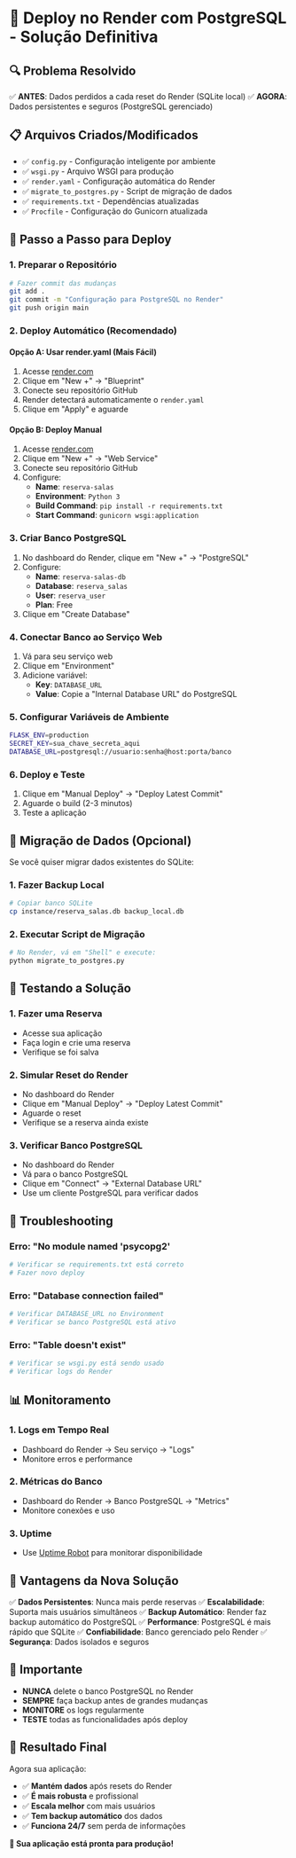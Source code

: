 # 🚀 Deploy no Render com PostgreSQL - Solução Definitiva

## 🔍 **Problema Resolvido**

✅ **ANTES**: Dados perdidos a cada reset do Render (SQLite local)
✅ **AGORA**: Dados persistentes e seguros (PostgreSQL gerenciado)

## 📋 **Arquivos Criados/Modificados**

- ✅ `config.py` - Configuração inteligente por ambiente
- ✅ `wsgi.py` - Arquivo WSGI para produção
- ✅ `render.yaml` - Configuração automática do Render
- ✅ `migrate_to_postgres.py` - Script de migração de dados
- ✅ `requirements.txt` - Dependências atualizadas
- ✅ `Procfile` - Configuração do Gunicorn atualizada

## 🚀 **Passo a Passo para Deploy**

### **1. Preparar o Repositório**
```bash
# Fazer commit das mudanças
git add .
git commit -m "Configuração para PostgreSQL no Render"
git push origin main
```

### **2. Deploy Automático (Recomendado)**

#### **Opção A: Usar render.yaml (Mais Fácil)**
1. Acesse [render.com](https://render.com)
2. Clique em "New +" → "Blueprint"
3. Conecte seu repositório GitHub
4. Render detectará automaticamente o `render.yaml`
5. Clique em "Apply" e aguarde

#### **Opção B: Deploy Manual**
1. Acesse [render.com](https://render.com)
2. Clique em "New +" → "Web Service"
3. Conecte seu repositório GitHub
4. Configure:
   - **Name**: `reserva-salas`
   - **Environment**: `Python 3`
   - **Build Command**: `pip install -r requirements.txt`
   - **Start Command**: `gunicorn wsgi:application`

### **3. Criar Banco PostgreSQL**
1. No dashboard do Render, clique em "New +" → "PostgreSQL"
2. Configure:
   - **Name**: `reserva-salas-db`
   - **Database**: `reserva_salas`
   - **User**: `reserva_user`
   - **Plan**: Free
3. Clique em "Create Database"

### **4. Conectar Banco ao Serviço Web**
1. Vá para seu serviço web
2. Clique em "Environment"
3. Adicione variável:
   - **Key**: `DATABASE_URL`
   - **Value**: Copie a "Internal Database URL" do PostgreSQL

### **5. Configurar Variáveis de Ambiente**
```bash
FLASK_ENV=production
SECRET_KEY=sua_chave_secreta_aqui
DATABASE_URL=postgresql://usuario:senha@host:porta/banco
```

### **6. Deploy e Teste**
1. Clique em "Manual Deploy" → "Deploy Latest Commit"
2. Aguarde o build (2-3 minutos)
3. Teste a aplicação

## 🔄 **Migração de Dados (Opcional)**

Se você quiser migrar dados existentes do SQLite:

### **1. Fazer Backup Local**
```bash
# Copiar banco SQLite
cp instance/reserva_salas.db backup_local.db
```

### **2. Executar Script de Migração**
```bash
# No Render, vá em "Shell" e execute:
python migrate_to_postgres.py
```

## 🧪 **Testando a Solução**

### **1. Fazer uma Reserva**
- Acesse sua aplicação
- Faça login e crie uma reserva
- Verifique se foi salva

### **2. Simular Reset do Render**
- No dashboard do Render
- Clique em "Manual Deploy" → "Deploy Latest Commit"
- Aguarde o reset
- Verifique se a reserva ainda existe

### **3. Verificar Banco PostgreSQL**
- No dashboard do Render
- Vá para o banco PostgreSQL
- Clique em "Connect" → "External Database URL"
- Use um cliente PostgreSQL para verificar dados

## 🔧 **Troubleshooting**

### **Erro: "No module named 'psycopg2'**
```bash
# Verificar se requirements.txt está correto
# Fazer novo deploy
```

### **Erro: "Database connection failed"**
```bash
# Verificar DATABASE_URL no Environment
# Verificar se banco PostgreSQL está ativo
```

### **Erro: "Table doesn't exist"**
```bash
# Verificar se wsgi.py está sendo usado
# Verificar logs do Render
```

## 📊 **Monitoramento**

### **1. Logs em Tempo Real**
- Dashboard do Render → Seu serviço → "Logs"
- Monitore erros e performance

### **2. Métricas do Banco**
- Dashboard do Render → Banco PostgreSQL → "Metrics"
- Monitore conexões e uso

### **3. Uptime**
- Use [Uptime Robot](https://uptimerobot.com) para monitorar disponibilidade

## 🎯 **Vantagens da Nova Solução**

✅ **Dados Persistentes**: Nunca mais perde reservas
✅ **Escalabilidade**: Suporta mais usuários simultâneos
✅ **Backup Automático**: Render faz backup automático do PostgreSQL
✅ **Performance**: PostgreSQL é mais rápido que SQLite
✅ **Confiabilidade**: Banco gerenciado pelo Render
✅ **Segurança**: Dados isolados e seguros

## 🚨 **Importante**

- **NUNCA** delete o banco PostgreSQL no Render
- **SEMPRE** faça backup antes de grandes mudanças
- **MONITORE** os logs regularmente
- **TESTE** todas as funcionalidades após deploy

## 🎉 **Resultado Final**

Agora sua aplicação:
- ✅ **Mantém dados** após resets do Render
- ✅ **É mais robusta** e profissional
- ✅ **Escala melhor** com mais usuários
- ✅ **Tem backup automático** dos dados
- ✅ **Funciona 24/7** sem perda de informações

**🚀 Sua aplicação está pronta para produção!**

